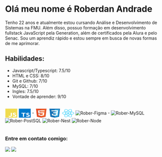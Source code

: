 <div>
  <h1>Olá meu nome é Roberdan Andrade</h1>
  <p>Tenho 22 anos e atualmente estou cursando Análise e Desenvolvimento de Sistemas na FMU. Além disso, possuo formação em desenvolvimento fullstack JavaScript pela Generation, além de certificados pela Alura e pelo Senac. Sou um aprendiz rápido e estou sempre em busca de novas formas de me aprimorar.</p>

</div>
    
<div>
  <h2> Habilidades: </h2>
  <ul>
    <li>Javascript/Typescript: 7.5/10</li>
    <li>HTML e CSS: 8/10</li>
    <li>Git e Github: 7/10</li>
    <li>MySQL: 7/10</li>        
    <li>Ingles: 7.5/10</li>
    <li>Vontade de aprender: 9/10</li>
  </ul>
</div>

<div style="display: inline_block"><br>
  <img align="center" alt="Rober-Js" height="30" width="40" src="https://raw.githubusercontent.com/devicons/devicon/master/icons/javascript/javascript-plain.svg">
  <img align="center" alt="Rober-Ts" height="30" width="40" src="https://raw.githubusercontent.com/devicons/devicon/master/icons/typescript/typescript-plain.svg">
  <span>  -  </span>
  <img align="center" alt="Rober-HTML" height="30" width="40" src="https://raw.githubusercontent.com/devicons/devicon/master/icons/html5/html5-original.svg">
  <img align="center" alt="Rober-CSS" height="30" width="40" src="https://raw.githubusercontent.com/devicons/devicon/master/icons/css3/css3-original.svg">
  <img align="center" alt="Rober-React" height="30" width="40" src="https://raw.githubusercontent.com/devicons/devicon/master/icons/react/react-original.svg">
  <img align="center" alt="Rober-Figma" height="30" width="40" src="https://cdn.jsdelivr.net/gh/devicons/devicon@latest/icons/figma/figma-original.svg" />
  <span>  -  </span>
  <img align="center" alt="Rober-MySQL" height="30" width="40" src="https://cdn.jsdelivr.net/gh/devicons/devicon@latest/icons/mysql/mysql-original.svg" />
  <img align="center" alt="Rober-PostSQL" height="30" width="40" src="https://cdn.jsdelivr.net/gh/devicons/devicon@latest/icons/postgresql/postgresql-original.svg" />
  <img align="center" alt="Rober-Nest" height="30" width="40" src="https://cdn.jsdelivr.net/gh/devicons/devicon@latest/icons/nestjs/nestjs-original.svg" />
  <img align="center" alt="Rober-Node" height="30" width="40" src="https://cdn.jsdelivr.net/gh/devicons/devicon@latest/icons/nodejs/nodejs-original.svg" />
</div>

<div>
  <br>
  <h3>Entre em contato comigo: </h3>
  <a href="https://www.linkedin.com/in/roberdan-andrade" target="_blank"><img src="https://img.shields.io/badge/-LinkedIn-%230077B5?style=for-the-badge&logo=linkedin&logoColor=white" target="_blank"></a>
  <a href = "mailto:Roberdan.andrade.dev@gmail.com"><img src="https://img.shields.io/badge/-Gmail-%23333?style=for-the-badge&logo=gmail&logoColor=white" target="_blank"></a>
</div>
